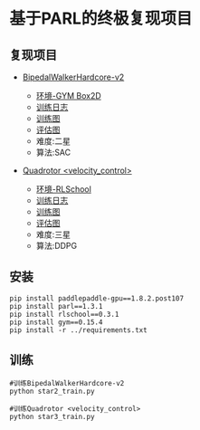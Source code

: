# 基于PARL的终极复现项目
## 复现项目 ##
- [BipedalWalkerHardcore-v2](https://github.com/RonaldJEN/PaddlePaddle_RL_Class/blob/master/Game_Reproduction/star2_train.py)
    + [环境-GYM Box2D](https://github.com/openai/gym/tree/07e0c98f8e8e18c5197fab7ff74635f5b0cb2662/gym/envs/box2d)
    + [训练日志](https://github.com/RonaldJEN/PaddlePaddle_RL_Class/blob/master/Game_Reproduction/train_log/star2_train/log.log)
    + [训练图](https://github.com/RonaldJEN/PaddlePaddle_RL_Class/blob/master/Game_Reproduction/train_log/star2_train/train_pic.png)
    + [评估图](https://github.com/RonaldJEN/PaddlePaddle_RL_Class/blob/master/Game_Reproduction/train_log/star2_train/eval_pic.png)
    + 难度:二星
    + 算法:SAC

- [Quadrotor <velocity_control>](https://github.com/RonaldJEN/PaddlePaddle_RL_Class/blob/master/Game_Reproduction/star3_train.py)
    + [环境-RLSchool](https://github.com/PaddlePaddle/RLSchool/tree/master/rlschool/quadrotor)
    + [训练日志](https://github.com/RonaldJEN/PaddlePaddle_RL_Class/blob/master/Game_Reproduction/train_log/star3_train/log.log)
    + [训练图](https://github.com/RonaldJEN/PaddlePaddle_RL_Class/blob/master/Game_Reproduction/train_log/star3_train/train_pic.png)
    + [评估图](https://github.com/RonaldJEN/PaddlePaddle_RL_Class/blob/master/Game_Reproduction/train_log/star3_train/eval_pic.png)
    + 难度:三星
    + 算法:DDPG
## 安装 ##
```
pip install paddlepaddle-gpu==1.8.2.post107
pip install parl==1.3.1
pip install rlschool==0.3.1 
pip install gym==0.15.4
pip install -r ../requirements.txt
```
## 训练 ##
```
#训练BipedalWalkerHardcore-v2
python star2_train.py

#训练Quadrotor <velocity_control>
python star3_train.py
```


